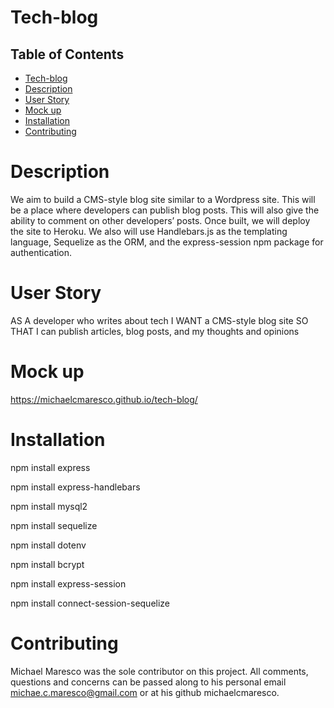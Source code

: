 # Tech-blog

## Table of Contents
* [Tech-blog](#tech-blog)
* [Description](#description)
* [User Story](#user-story)
* [Mock up](#mock-up)
* [Installation](#installation)
* [Contributing](#contributing)

# Description
We aim to build a CMS-style blog site similar to a Wordpress site. This will be a place where developers can publish blog posts. This will also give the ability to comment on other developers’ posts. Once built, we will deploy the site to Heroku. We also will use Handlebars.js as the templating language, Sequelize as the ORM, and the express-session npm package for authentication.

# User Story
AS A developer who writes about tech
I WANT a CMS-style blog site
SO THAT I can publish articles, blog posts, and my thoughts and opinions

# Mock up
https://michaelcmaresco.github.io/tech-blog/

# Installation
npm install express

npm install express-handlebars

npm install mysql2

npm install sequelize

npm install dotenv 

npm install bcrypt

npm install express-session

npm install connect-session-sequelize

# Contributing
Michael Maresco was the sole contributor on this project. All comments, questions and concerns can be passed along to his personal email michae.c.maresco@gmail.com or at his github michaelcmaresco.